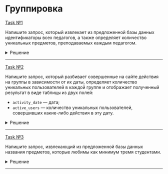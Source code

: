 # Группировка

[Task №1](https://stepik.org/lesson/1072297/step/1?unit=1082121)

Напишите запрос, который извлекает из предложенной базы данных идентификаторы всех педагогов, а также определяет количество уникальных предметов, преподаваемых каждым педагогом.

<details>
  <summary>Решение</summary>

  ```sql
  SELECT id AS teacher_id, COUNT(DISTINCT subject_id) AS subjects_num
  FROM Teachers
  GROUP BY id;
  ```

</details>

---

[Task №2](https://stepik.org/lesson/1072297/step/2?unit=1082121)

Напишите запрос, который разбивает совершенные на сайте действия на группы в зависимости от их даты, определяет количество уникальных пользователей в каждой группе и отображает полученный результат в виде таблицы из двух полей:

* `activity_date` — дата;
* `active_users` — количество уникальных пользователей, совершивших какие-либо действия в эту дату.

<details>
  <summary>Решение</summary>

  ```sql
  SELECT activity_date, COUNT(DISTINCT user_id) AS active_users
  FROM Activity
  GROUP BY activity_date;
  ```

</details>

---

[Task №3](https://stepik.org/lesson/1072297/step/3?unit=1082121)

Напишите запрос, извлекающий из предложенной базы данных названия предметов, которые любимы как минимум тремя студентами.

<details>
  <summary>Решение</summary>

  ```sql
  SELECT class
  FROM Classes
  GROUP BY class
  HAVING COUNT(student_id) >= 3;
  ```

</details>

---


